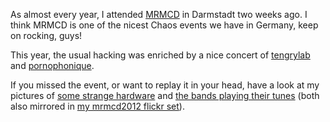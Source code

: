 <html><body><p>As almost every year, I attended <a href="http://mrmcd.net">MRMCD</a> in Darmstadt two weeks ago. I think MRMCD is one of the nicest Chaos events we have in Germany, keep on rocking, guys!

This year, the usual hacking was enriched by a nice concert of <a href="http://www.youtube.com/user/tengrylab">tengrylab</a> and <a href="http://pornophonique.de/">pornophonique</a>.

If you missed the event, or want to replay it in your head, have a look at my pictures of <a title="mrmcd2012" href="http://www.die-welt.net/pix/misc/mrmcd2012/">some strange hardware</a> and <a title="pornophonique-20120908" href="http://www.die-welt.net/pix/konzerte/pornophonique-20120908/">the bands playing their tunes</a> (both also mirrored in <a href="http://www.flickr.com/photos/zhenech/sets/72157631517754199/">my mrmcd2012 flickr set</a>).</p></body></html>
